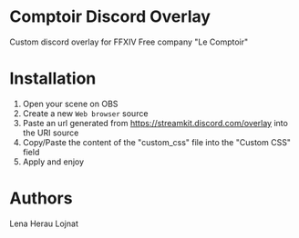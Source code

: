 # Comptoir Discord Overlay
 Custom discord overlay for FFXIV Free company "Le Comptoir"

# Installation
1. Open your scene on OBS
2. Create a new `Web browser` source
3. Paste an url generated from https://streamkit.discord.com/overlay into the URI source
4. Copy/Paste the content of the "custom_css" file into the "Custom CSS" field
5. Apply and enjoy

# Authors
Lena Herau
Lojnat